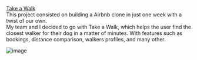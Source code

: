 [Take a Walk](https://take-a-walk-2e33998f876c.herokuapp.com/walkers)  
This project consisted on building a Airbnb clone in just one week with a twist of our own.  
My team and I decided to go with Take a Walk, which helps the user find the closest walker for their dog in a matter of minutes. With features such as bookings, distance comparison, walkers profiles, and many other.


![image](https://github.com/berpos/Take-a-Walk/assets/158297499/cd4b0fc9-8055-4b11-9c8a-2c1de3dc63d8)
